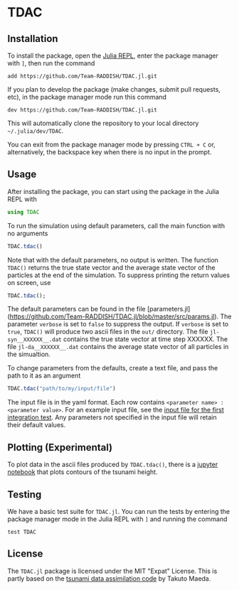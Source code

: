 # TDAC

## Installation

To install the package, open the [Julia
REPL](https://docs.julialang.org/en/v1/stdlib/REPL/), enter the package manager
with `]`, then run the command

```
add https://github.com/Team-RADDISH/TDAC.jl.git
```

If you plan to develop the package (make changes, submit pull requests, etc), in
the package manager mode run this command

```
dev https://github.com/Team-RADDISH/TDAC.jl.git
```

This will automatically clone the repository to your local directory
`~/.julia/dev/TDAC`.

You can exit from the package manager mode by pressing `CTRL + C` or,
alternatively, the backspace key when there is no input in the prompt.

## Usage

After installing the package, you can start using the package in the Julia REPL
with

```julia
using TDAC
```

To run the simulation using default parameters, call the main function with no arguments

```julia
TDAC.tdac()
```

Note that with the default parameters, no output is written. The function `TDAC()` returns the true
state vector and the average state vector of the particles at the end of the simulation. To suppress
printing the return values on screen, use

```julia
TDAC.tdac();
```

The default parameters can be found in the file [parameters.jl]
(https://github.com/Team-RADDISH/TDAC.jl/blob/master/src/params.jl).
The parameter `verbose` is set to `false` to suppress the output. If `verbose` is set to `true`, 
`TDAC()` will produce two ascii files in the `out/` directory. The file `jl-syn__XXXXXX__.dat` 
contains the true state vector at time step XXXXXX. The file `jl-da__XXXXXX__.dat` contains the 
average state vector of all particles in the simualtion.

To change parameters from the defaults, create a text file, and pass the path to it as an argument

```julia
TDAC.tdac("path/to/my/input/file")
```

The input file is in the yaml format. Each row contains `<parameter name> : <parameter value>`. 
For an example input file, see the [input file for the first integration test](https://github.com/Team-RADDISH/TDAC.jl/blob/master/test/integration_test_1.yaml). 
Any parameters not specified in the input file will retain their default values.

## Plotting (Experimental)

To plot data in the ascii files produced by `TDAC.tdac()`, there is a [jupyter notebook](https://github.com/Team-RADDISH/TDAC.jl/blob/master/extra/Plot_tdac_output.ipynb) that plots contours of the tsunami height.

## Testing

We have a basic test suite for `TDAC.jl`.  You can run the tests by entering the
package manager mode in the Julia REPL with `]` and running the command

```
test TDAC
```

## License

The `TDAC.jl` package is licensed under the MIT "Expat" License.  This is partly
based on the [tsunami data assimilation code](https://github.com/tktmyd/tdac) by
Takuto Maeda.
